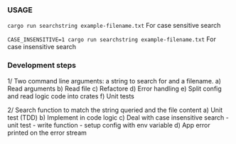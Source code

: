 ### USAGE
`cargo run searchstring example-filename.txt`
For case sensitive search

`CASE_INSENSITIVE=1 cargo run searchstring example-filename.txt`
For case insensitive search

### Development steps
1/ Two command line arguments: a string to search for and a filename.
    a) Read arguments
    b) Read file
    c) Refactore
    d) Error handling
    e) Split config and read logic code into crates
    f) Unit tests

2/ Search function to match the string queried and the file content
    a) Unit test (TDD)
    b) Implement in code logic
    c) Deal with case insensitive search
        - unit test
        - write function
        - setup config with env variable 
    d) App error printed on the error stream
